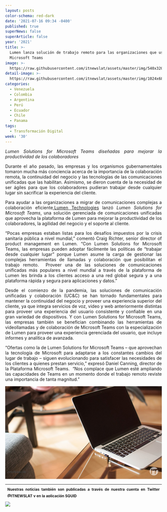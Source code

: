 ```yaml
---
layout: posts
color-schema: red-dark
date: '2021-07-16 09:34 -0400'
published: true
superNews: false
superArticle: false
year: '2021'
title: >-
  Lumen lanza solución de trabajo remoto para las organizaciones que usan
  Microsoft Teams
image: >-
  https://raw.githubusercontent.com/itnewslat/assets/master/img/540x320/Remoto-trabajos-p.jpg
detail-image: >-
  https://raw.githubusercontent.com/itnewslat/assets/master/img/1024x680/Remoto-trabajos-g.jpg
categories:
  - Venezuela
  - Colombia
  - Argentina
  - Perú
  - Ecuador
  - Chile
  - Panama
tags:
  - Transformación Digital
week: '30'
---
```

<p style="text-align: justify;"><em>Lumen Solutions for Microsoft Teams diseñadas para mejorar la productividad de los colaboradores</em></p>
<p style="text-align: justify;">Durante el año pasado, las empresas y los organismos gubernamentales tomaron mucha más conciencia acerca de la importancia de la colaboración remota, la continuidad del negocio y las tecnologías de las comunicaciones unificadas que las habilitan. Asimismo, se dieron cuenta de la necesidad de ser ágiles para que los colaboradores pudieran trabajar desde cualquier lugar sin sacrificar la experiencia del cliente.</p>
<p style="text-align: justify;">Para ayudar a las organizaciones a migrar de comunicaciones complejas a colaboración eficiente,<a href="https://brandcom.us4.list-manage.com/track/click?u=9581ae7daa795e06b11c9f476&amp;id=7967b4f05c&amp;e=446b3b5f3e">Lumen Technologies</a> lanzó <em>Lumen Solutions for Microsoft Teams</em>, una solución gerenciada de comunicaciones unificadas que aprovecha la plataforma de Lumen para mejorar la productividad de los colaboradores, la agilidad del negocio y el soporte al cliente.</p>
<p style="text-align: justify;">“Pocas empresas estaban listas para los desafíos impuestos por la crisis sanitaria pública a nivel mundial,” comentó Craig Richter, senior director of product management en Lumen. “Con Lumen Solutions for Microsoft Teams, las empresas pueden adoptar fácilmente las políticas de “trabajar desde cualquier lugar” porque Lumen asume la carga de gestionar las complejas herramientas de llamadas y colaboración que posibilitan el trabajo remoto.  Proveer una de las soluciones de comunicaciones unificadas más populares a nivel mundial a través de la plataforma de Lumen les brinda a los clientes acceso a una red global segura y a una plataforma rápida y segura para aplicaciones y datos.”</p>
<p style="text-align: justify;">Desde el comienzo de la pandemia, las soluciones de comunicación unificadas y colaboración (UC&amp;C) se han tornado fundamentales para mantener la continuidad del negocio y proveer una experiencia superior del cliente, ya que integra servicios de voz, video y web anteriormente distintas para proveer una experiencia del usuario consistente y confiable en una gran variedad de dispositivos. Y con Lumen Solutions for Microsoft Teams, las empresas también se benefician combinando las herramientas de videollamadas y de colaboración de Microsoft Teams con la especialización de Lumen para proveer una experiencia gerenciada del usuario, que incluye informes y analítica de avanzada.</p>
<p style="text-align: justify;">“Ofertas como la de Lumen Solutions for Microsoft Teams – que aprovechan la tecnología de Microsoft para adaptarse a los constantes cambios del lugar de trabajo – siguen evolucionando para satisfacer las necesidades de los clientes a quienes prestan servicio,” expresó Daniel Canning, director de la Plataforma Microsoft Teams.  “Nos complace que Lumen esté ampliando las capacidades de Teams en un momento donde el trabajo remoto reviste una importancia de tanta magnitud.”</p>

![](https://raw.githubusercontent.com/itnewslat/assets/master/img/540x320/Remoto-trabajos-p.jpg)

<table style="height: 42px;" width="569">
<tbody>
<tr>
<td style="text-align: justify;"><sub><strong>Nuestras noticias también son publicadas a través de nuestra cuenta en Twitter <a href="https://twitter.com/itnewslat?lang=es">@ITNEWSLAT</a> y en la aplicación <a href="https://squidapp.co/en/">SQUID</a></strong></sub></td>
</tr>
</tbody>
</table>

<img src="https://tracker.metricool.com/c3po.jpg?hash=56f88a41e39ab42c063cc51676587a04"/>